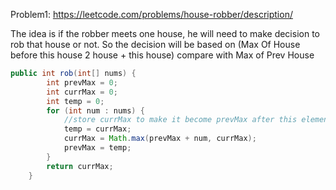 Problem1: https://leetcode.com/problems/house-robber/description/

The idea is if the robber meets one house, he will need to make decision to rob that house or not. So the decision will be based on (Max Of House before this house 2 house + this house) compare with Max of Prev House

```java
public int rob(int[] nums) {
        int prevMax = 0;
        int currMax = 0;
        int temp = 0;
        for (int num : nums) {
            //store currMax to make it become prevMax after this element
            temp = currMax;
            currMax = Math.max(prevMax + num, currMax);
            prevMax = temp;
        }
        return currMax;
    }
```
